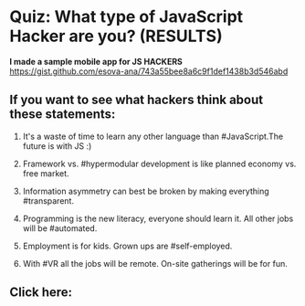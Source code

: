 # Quiz: What type of JavaScript Hacker are you? (RESULTS)

**I made a sample mobile app for JS HACKERS** https://gist.github.com/esova-ana/743a55bee8a6c9f1def1438b3d546abd

## If you want to see what hackers think about these statements:

1. It's a waste of time to learn any other language than #JavaScript.The future is with JS :) 

2. Framework vs. #hypermodular development is like planned economy vs. free market.

3. Information asymmetry can best be broken by making everything #transparent.

4. Programming is the new literacy, everyone should learn it. All other jobs will be #automated.

5. Employment is for kids. Grown ups are #self-employed.

6. With #VR all the jobs will be remote. On-site gatherings will be for fun.

## Click here:
